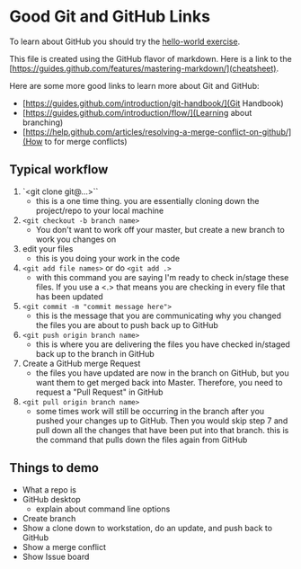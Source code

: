 # Good Git and GitHub Links

To learn about GitHub you should try the [hello-world exercise](https://guides.github.com/activities/hello-world/).

This file is created using the GitHub flavor of markdown.  Here is a link to the [https://guides.github.com/features/mastering-markdown/](cheatsheet).

Here are some more good links to learn more about Git and GitHub:
* [https://guides.github.com/introduction/git-handbook/](Git Handbook)
* [https://guides.github.com/introduction/flow/](Learning about branching)
* [https://help.github.com/articles/resolving-a-merge-conflict-on-github/](How to for merge conflicts)

## Typical workflow
1. `<git clone git@...>``
   * this is a one time thing.  you are essentially cloning down the project/repo to your local machine
2. `<git checkout -b branch name>`
   * You don't want to work off your master, but create a new branch to work you changes on
3. edit your files
   * this is you doing your work in the code
4. `<git add file names>` or do `<git add .>`
   * with this command you are saying I'm ready to check in/stage these files.  If you use a <.> that means you are checking in every file that has been updated
5. `<git commit -m "commit message here">`
   * this is the message that you are communicating why you changed the files you are about to push back up to GitHub
6. `<git push origin branch name>`
   * this is where you are delivering the files you have checked in/staged back up to the branch in GitHub
7. Create a GitHub merge Request
   * the files you have updated are now in the branch on GitHub, but you want them to get merged back into Master.  Therefore, you need to request a "Pull Request" in GitHub
8. `<git pull origin branch name>`
   * some times work will still be occurring in the branch after you pushed your changes up to GitHub.  Then you would skip step 7 and pull down all the changes that have been put into that branch.  this is the command that pulls down the files again from GitHub




## Things to demo
* What a repo is
* GitHub desktop
  * explain about command line options
* Create branch
* Show a clone down to workstation, do an update, and push back to GitHub
* Show a merge conflict
* Show Issue board
